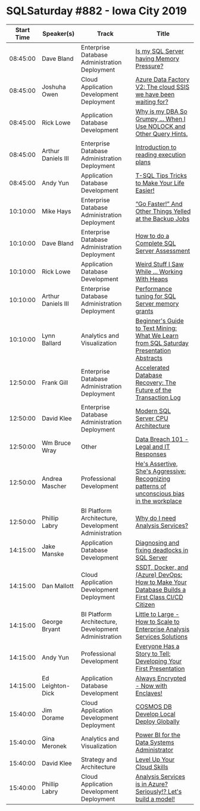 # SQLSaturday #882 - Iowa City 2019
Start Time|Speaker(s)|Track|Title
---|---|---|---
08:45:00|Dave Bland|Enterprise Database Administration  Deployment|[Is my SQL Server having Memory Pressure?](91380.md)
08:45:00|Joshuha Owen|Cloud Application Development  Deployment|[Azure Data Factory V2: The cloud SSIS we have been waiting for?](92967.md)
08:45:00|Rick Lowe|Application  Database Development|[Why is my DBA So Grumpy ... When I Use NOLOCK and Other Query Hints.](93124.md)
08:45:00|Arthur Daniels III|Enterprise Database Administration  Deployment|[Introduction to reading execution plans](93584.md)
08:45:00|Andy Yun|Application  Database Development|[T-SQL Tips  Tricks to Make Your Life Easier!](93670.md)
10:10:00|Mike Hays|Enterprise Database Administration  Deployment|[“Go Faster!” And Other Things Yelled at the Backup Jobs](91351.md)
10:10:00|Dave Bland|Enterprise Database Administration  Deployment|[How to do a Complete SQL Server Assessment](91382.md)
10:10:00|Rick Lowe|Application  Database Development|[Weird Stuff I Saw While ... Working With Heaps](93122.md)
10:10:00|Arthur Daniels III|Enterprise Database Administration  Deployment|[Performance tuning for SQL Server memory grants](93585.md)
10:10:00|Lynn Ballard|Analytics and Visualization|[Beginner's Guide to Text Mining:  What We Learn from SQL Saturday Presentation Abstracts](93868.md)
12:50:00|Frank Gill|Enterprise Database Administration  Deployment|[Accelerated Database Recovery: The Future of the Transaction Log](93523.md)
12:50:00|David Klee|Enterprise Database Administration  Deployment|[Modern SQL Server CPU Architecture](93606.md)
12:50:00|Wm Bruce Wray|Other|[Data Breach 101 - Legal and IT Responses](93689.md)
12:50:00|Andrea Mascher|Professional Development|[He's Assertive, She's Aggressive: Recognizing patterns of unconscious bias in the workplace](93794.md)
12:50:00|Phillip Labry|BI Platform Architecture, Development  Administration|[Why do I need Analysis Services?](93839.md)
14:15:00|Jake Manske|Application  Database Development|[Diagnosing and fixing deadlocks in SQL Server](91245.md)
14:15:00|Dan Mallott|Cloud Application Development  Deployment|[SSDT, Docker, and (Azure) DevOps: How to Make Your Database Builds a First Class CI/CD Citizen](92918.md)
14:15:00|George Bryant|BI Platform Architecture, Development  Administration|[Little to Large - How to Scale to Enterprise Analysis Services Solutions](93123.md)
14:15:00|Andy Yun|Professional Development|[Everyone Has a Story to Tell: Developing Your First Presentation](93672.md)
14:15:00|Ed Leighton-Dick|Application  Database Development|[Always Encrypted - Now with Enclaves!](93803.md)
15:40:00|Jim Dorame|Cloud Application Development  Deployment|[COSMOS DB Develop Local Deploy Globally](91460.md)
15:40:00|Gina Meronek|Analytics and Visualization|[Power BI for the Data Systems Administrator](93534.md)
15:40:00|David Klee|Strategy and Architecture|[Level Up Your Cloud Skills](93607.md)
15:40:00|Phillip Labry|Cloud Application Development  Deployment|[Analysis Services is in Azure? Seriously!? Let's build a model!](93838.md)
